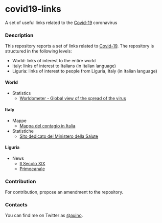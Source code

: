 # covid19-links
A set of useful links related to the [Covid-19](https://en.wikipedia.org/wiki/Coronavirus_disease_2019) coronavirus

### Description ###

This repository reports a set of links related to [Covid-19](https://en.wikipedia.org/wiki/Coronavirus_disease_2019).
The repository is structured in the following levels:
* World: links of interest to the entire world
* Italy: links of interest to Italians (in Italian language)
* Liguria: links of interest to people from Liguria, Italy (in Italian language)

#### World ####

* Statistics
  * [Worldometer - Global view of the spread of the virus](https://www.worldometers.info/coronavirus/)

#### Italy ####

* Mappe
  * [Mappa del contagio in Italia](https://lab.gedidigital.it/gedi-visual/2020/coronavirus-in-italia/)
* Statistiche
  * [Sito dedicato del Ministero della Salute](http://www.salute.gov.it/nuovocoronavirus)

#### Liguria ####

* News
  * [Il Secolo XIX](https://www.ilsecoloxix.it)
  * [Primocanale](https://www.primocanale.it)

### Contribution ###

For contribution, propose an amendment to the repository.

### Contacts ###

You can find me on Twitter as [@auino](https://twitter.com/auino).
